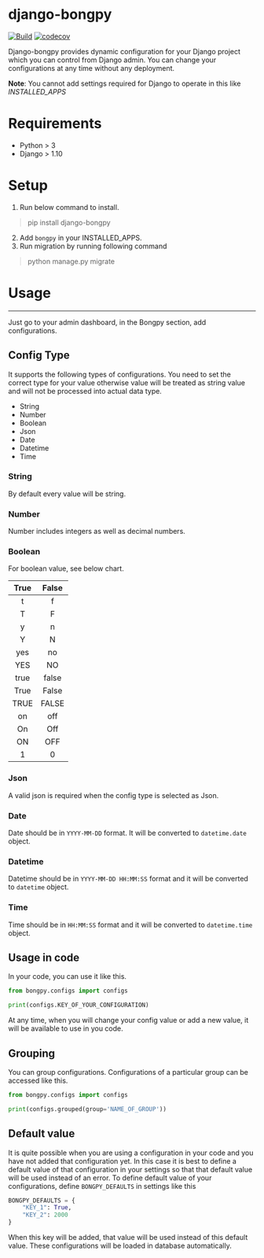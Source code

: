 # django-bongpy

[![Build](https://github.com/mhsiddiqui/django-bongpy/actions/workflows/test.yml/badge.svg?branch=main)](https://github.com/mhsiddiqui/django-bongpy/actions/workflows/test.yml) [![codecov](https://codecov.io/gh/mhsiddiqui/django-bongpy/branch/main/graph/badge.svg?token=FFXY6AZEDQ)](https://codecov.io/gh/mhsiddiqui/django-bongpy)



Django-bongpy provides dynamic configuration for your Django project which you can control from Django admin. You can change your configurations at any time without any deployment.

**Note**: You cannot add settings required for Django to operate in this like *INSTALLED_APPS*

# Requirements
* Python > 3
* Django > 1.10

# Setup

1. Run below command to install.

> pip install django-bongpy

2. Add `bongpy` in your INSTALLED_APPS.
3. Run migration by running following command

> python manage.py migrate

# Usage
_____
Just go to your admin dashboard, in the Bongpy section, add configurations.

## Config Type

It supports the following types of configurations. You need to set the correct type for your value otherwise value will be treated as string value and will not be processed into actual data type.
* String
* Number
* Boolean
* Json
* Date
* Datetime
* Time

### String

By default every value will be string.   

### Number

Number includes integers as well as decimal numbers. 

### Boolean

For boolean value, see below chart.

| True | False |
|:----:|:-----:|
|   t  |   f   |
|   T  |   F   |
|   y  |   n   |
|   Y  |   N   |
|  yes |   no  |
|  YES |   NO  |
| true | false |
| True | False |
| TRUE | FALSE |
|  on  |  off  |
|  On  |  Off  |
|  ON  |  OFF  |
|   1  |   0   |

### Json
A valid json is required when the config type is selected as Json.

### Date
Date should be in `YYYY-MM-DD` format. It will be converted to `datetime.date` object.

### Datetime
Datetime should be in `YYYY-MM-DD HH:MM:SS` format and it will be converted to `datetime` object.

### Time
Time should be in `HH:MM:SS` format and it will be converted to `datetime.time` object.

## Usage in code
In your code, you can use it like this.

```python
from bongpy.configs import configs

print(configs.KEY_OF_YOUR_CONFIGURATION)
```

At any time, when you will change your config value or add a new value, it will be available to use in you code.

## Grouping

You can group configurations. Configurations of a particular group can be accessed like this.

```python
from bongpy.configs import configs

print(configs.grouped(group='NAME_OF_GROUP'))
```

## Default value

It is quite possible when you are using a configuration in your code and you have not added that configuration yet. In this case it is best to define a default value of that configuration in your settings so that that default value will be used instead of an error. To define default value of your configurations, define `BONGPY_DEFAULTS` in settings like this

```python
BONGPY_DEFAULTS = {
    "KEY_1": True,
    "KEY_2": 2000
}
```
When this key will be added, that value will be used instead of this default value. These configurations will be loaded in database automatically.